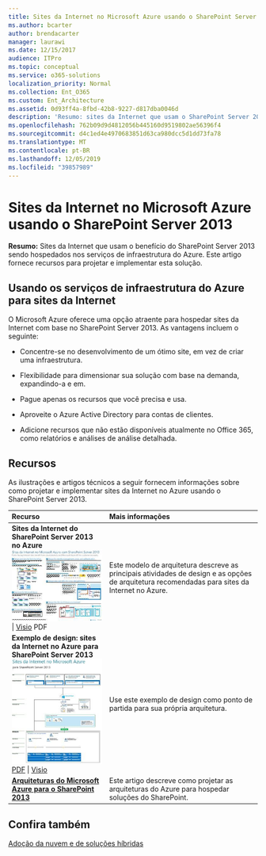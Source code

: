 ```yaml
---
title: Sites da Internet no Microsoft Azure usando o SharePoint Server 2013
ms.author: bcarter
author: brendacarter
manager: laurawi
ms.date: 12/15/2017
audience: ITPro
ms.topic: conceptual
ms.service: o365-solutions
localization_priority: Normal
ms.collection: Ent_O365
ms.custom: Ent_Architecture
ms.assetid: 0d93ff4a-8fbd-42b8-9227-d817dba0046d
description: 'Resumo: sites da Internet que usam o SharePoint Server 2013 benefícios hospedados nos serviços de infraestrutura do Azure. Este artigo fornece recursos para projetar e implementar esta solução.'
ms.openlocfilehash: 762b09d9d4812056b445160d9519802ae56396f4
ms.sourcegitcommit: d4c1ed4e4970683851d63ca980dcc5d1dd73fa78
ms.translationtype: MT
ms.contentlocale: pt-BR
ms.lasthandoff: 12/05/2019
ms.locfileid: "39857989"
---
```

# <a name="internet-sites-in-microsoft-azure-using-sharepoint-server-2013"></a>Sites da Internet no Microsoft Azure usando o SharePoint Server 2013

 **Resumo:** Sites da Internet que usam o benefício do SharePoint Server 2013 sendo hospedados nos serviços de infraestrutura do Azure. Este artigo fornece recursos para projetar e implementar esta solução.
  
## <a name="using-azure-infrastructure-services-for-internet-sites"></a>Usando os serviços de infraestrutura do Azure para sites da Internet

O Microsoft Azure oferece uma opção atraente para hospedar sites da Internet com base no SharePoint Server 2013. As vantagens incluem o seguinte:
  
- Concentre-se no desenvolvimento de um ótimo site, em vez de criar uma infraestrutura.
    
- Flexibilidade para dimensionar sua solução com base na demanda, expandindo-a e em.
    
- Pague apenas os recursos que você precisa e usa.
    
- Aproveite o Azure Active Directory para contas de clientes.
    
- Adicione recursos que não estão disponíveis atualmente no Office 365, como relatórios e análises de análise detalhada.
    
## <a name="resources"></a>Recursos

As ilustrações e artigos técnicos a seguir fornecem informações sobre como projetar e implementar sites da Internet no Azure usando o SharePoint Server 2013.
  
|**Recurso**|**Mais informações**|
|:-----|:-----|
|**Sites da Internet do SharePoint Server 2013 no Azure** <br/> [![Imagem de sites da Internet em Azure usando SharePoint](media/MS-AZ-SPInternetSites.jpg)          ](https://go.microsoft.com/fwlink/p/?LinkId=392552) <br/> [](https://go.microsoft.com/fwlink/p/?LinkId=392552)\| [           ](https://go.microsoft.com/fwlink/p/?LinkId=392551) [Visio](https://go.microsoft.com/fwlink/p/?LinkId=392551) PDF   <br/> |Este modelo de arquitetura descreve as principais atividades de design e as opções de arquitetura recomendadas para sites da Internet no Azure.  <br/> |
|**Exemplo de design: sites da Internet no Azure para SharePoint Server 2013** <br/> [![Imagem da amostra de design: sites das Internet no Microsoft Azure para SharePoint 2013](media/MS-AZ-InternetSitesDesignSample.jpg)](https://go.microsoft.com/fwlink/p/?LinkId=392549) <br/> [PDF](https://go.microsoft.com/fwlink/p/?LinkId=392549)  \| [Visio](https://go.microsoft.com/fwlink/p/?LinkId=392548) <br/> |Use este exemplo de design como ponto de partida para sua própria arquitetura.  <br/> |
|**[Arquiteturas do Microsoft Azure para o SharePoint 2013](microsoft-azure-architectures-for-sharepoint-2013.md)** <br/> |Este artigo descreve como projetar as arquiteturas do Azure para hospedar soluções do SharePoint.  <br/> |

## <a name="see-also"></a>Confira também

[Adoção da nuvem e de soluções híbridas](cloud-adoption-and-hybrid-solutions.md)



